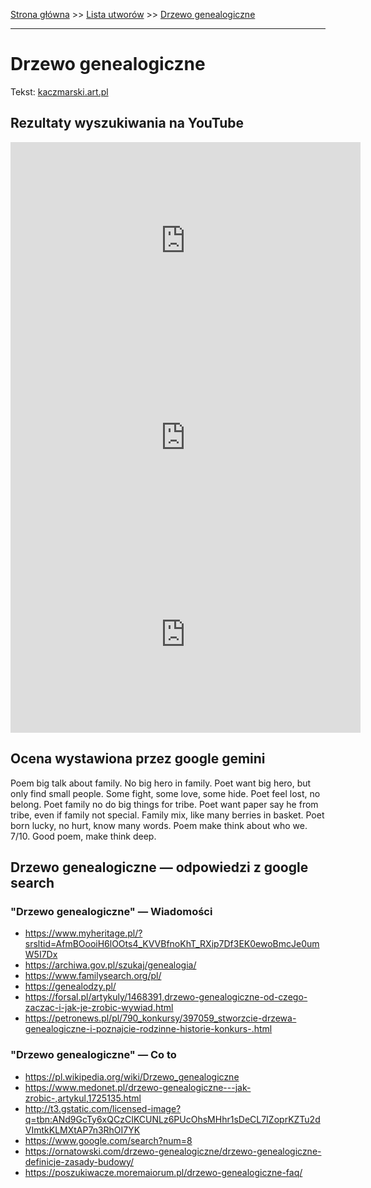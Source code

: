 [Strona główna](../index.md) >> [Lista utworów](../list.md) >> [Drzewo genealogiczne](129.md)

---

# Drzewo genealogiczne

Tekst: [kaczmarski.art.pl](https://www.kaczmarski.art.pl/tworczosc/wiersze/drzewo-genealogiczne/)

## Rezultaty wyszukiwania na YouTube

<iframe width="560" height="315" src="https://www.youtube.com/embed/E36wq1um7b0?si=IdontcarewhotheIRSsendsImnotpayingtaxes" title="YouTube video player" frameborder="0" allow="accelerometer; autoplay; clipboard-write; encrypted-media; gyroscope; picture-in-picture; web-share" referrerpolicy="strict-origin-when-cross-origin" allowfullscreen></iframe>

<iframe width="560" height="315" src="https://www.youtube.com/embed/6cOJ2dVsNyM?si=IdontcarewhotheIRSsendsImnotpayingtaxes" title="YouTube video player" frameborder="0" allow="accelerometer; autoplay; clipboard-write; encrypted-media; gyroscope; picture-in-picture; web-share" referrerpolicy="strict-origin-when-cross-origin" allowfullscreen></iframe>

<iframe width="560" height="315" src="https://www.youtube.com/embed/GT3jdOvCYpg?si=IdontcarewhotheIRSsendsImnotpayingtaxes" title="YouTube video player" frameborder="0" allow="accelerometer; autoplay; clipboard-write; encrypted-media; gyroscope; picture-in-picture; web-share" referrerpolicy="strict-origin-when-cross-origin" allowfullscreen></iframe>

## Ocena wystawiona przez google gemini

Poem big talk about family. No big hero in family. Poet want big hero, but only find small people. Some fight, some love, some hide. Poet feel lost, no belong. Poet family no do big things for tribe. Poet want paper say he from tribe, even if family not special. Family mix, like many berries in basket. Poet born lucky, no hurt, know many words. Poem make think about who we. 7/10. Good poem, make think deep. 


## Drzewo genealogiczne — odpowiedzi z google search

### "Drzewo genealogiczne" — Wiadomości

- <https://www.myheritage.pl/?srsltid=AfmBOooiH6lOOts4_KVVBfnoKhT_RXip7Df3EK0ewoBmcJe0umW5I7Dx>
- <https://archiwa.gov.pl/szukaj/genealogia/>
- <https://www.familysearch.org/pl/>
- <https://genealodzy.pl/>
- <https://forsal.pl/artykuly/1468391,drzewo-genealogiczne-od-czego-zaczac-i-jak-je-zrobic-wywiad.html>
- <https://petronews.pl/pl/790_konkursy/397059_stworzcie-drzewa-genealogiczne-i-poznajcie-rodzinne-historie-konkurs-.html>

### "Drzewo genealogiczne" — Co to

- <https://pl.wikipedia.org/wiki/Drzewo_genealogiczne>
- <https://www.medonet.pl/drzewo-genealogiczne---jak-zrobic-,artykul,1725135.html>
- <http://t3.gstatic.com/licensed-image?q=tbn:ANd9GcTy6xQCzCIKCUNLz6PUcOhsMHhr1sDeCL7IZoprKZTu2dVImtkKLMXtAP7n3RhOI7YK>
- <https://www.google.com/search?num=8>
- <https://ornatowski.com/drzewo-genealogiczne/drzewo-genealogiczne-definicje-zasady-budowy/>
- <https://poszukiwacze.moremaiorum.pl/drzewo-genealogiczne-faq/>

